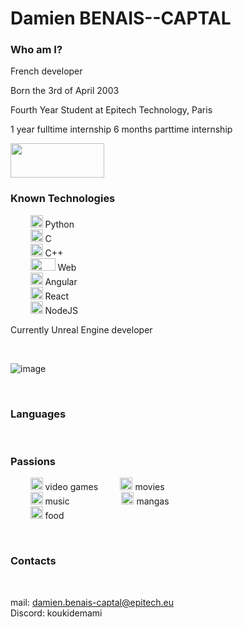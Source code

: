 # Damien BENAIS--CAPTAL

### Who am I?


French developer

Born the 3rd of April 2003

Fourth Year Student at Epitech Technology, Paris

1 year fulltime internship
6 months parttime internship

<img src="https://user-images.githubusercontent.com/91879084/191216991-e0f26ab4-11c4-4cdb-9a4f-4416505b7032.png" width="150" height="55"/>


### Known Technologies



&nbsp;&nbsp;&nbsp;&nbsp;&nbsp;&nbsp;&nbsp;&nbsp;<img src="https://user-images.githubusercontent.com/91879084/191218982-c056fec5-f71a-4e2a-a60b-619f6c7ee78e.png" width="20" height="20"/> Python
<br />
&nbsp;&nbsp;&nbsp;&nbsp;&nbsp;&nbsp;&nbsp;&nbsp;<img src="https://user-images.githubusercontent.com/91879084/191219395-28df4669-8d2a-4840-a3e2-5e1d47077dd4.png" width="20" height="20"/> C
<br />
&nbsp;&nbsp;&nbsp;&nbsp;&nbsp;&nbsp;&nbsp;&nbsp;<img src="https://github.com/user-attachments/assets/538b7deb-0051-45d3-bffa-42697c72b1f3" width="20" height="20"/> C++
<br />
&nbsp;&nbsp;&nbsp;&nbsp;&nbsp;&nbsp;&nbsp;&nbsp;<img src="https://user-images.githubusercontent.com/91879084/191220147-a54083db-94e0-4525-87e7-6c9fa2f5339f.png" width="40" height="20"/> Web
<br />
&nbsp;&nbsp;&nbsp;&nbsp;&nbsp;&nbsp;&nbsp;&nbsp;<img src="https://user-images.githubusercontent.com/91879084/191220415-63d24532-f219-4725-a092-c8d641b6470a.png" width="20" height="20"/> Angular
<br /> 
&nbsp;&nbsp;&nbsp;&nbsp;&nbsp;&nbsp;&nbsp;&nbsp;<img src="https://upload.wikimedia.org/wikipedia/commons/thumb/3/30/React_Logo_SVG.svg/1200px-React_Logo_SVG.svg.png" width="20" height="20"/> React
<br /> 
&nbsp;&nbsp;&nbsp;&nbsp;&nbsp;&nbsp;&nbsp;&nbsp;<img src="![image](https://github.com/user-attachments/assets/cdb77efa-81ce-40f8-92b4-b06a4f8e6425)" width="20" height="20"/> NodeJS
<br />

Currently Unreal Engine developer

<br />

![image](https://github.com/user-attachments/assets/3b861b46-fce0-450a-adc2-451d359c4ad8)

<br />

### Languages

<img src="https://user-images.githubusercontent.com/91879084/191239920-36632611-576d-4d9e-887a-ecc0d3f114af.png" width="20" height="10"/>&nbsp;<img src="https://user-images.githubusercontent.com/91879084/191240019-450ba23c-94f4-4c61-9667-2928b2999704.png" width="20" height="10"/>


### Passions


&nbsp;&nbsp;&nbsp;&nbsp;&nbsp;&nbsp;&nbsp;&nbsp;<img src="https://user-images.githubusercontent.com/91879084/191241161-96f21ba1-4d57-40c2-8511-a6adf9d485d4.png" width="20" height="20"/> video games
&nbsp;&nbsp;&nbsp;&nbsp;&nbsp;&nbsp;&nbsp;&nbsp;<img src="https://user-images.githubusercontent.com/91879084/191241579-571db910-e8e5-47fe-87a7-25c1d58200ac.png" width="20" height="20"/> movies
<br />
&nbsp;&nbsp;&nbsp;&nbsp;&nbsp;&nbsp;&nbsp;&nbsp;<img src="https://user-images.githubusercontent.com/91879084/191241686-0a6aa60c-530b-43a5-b9eb-0770a7702aa6.png" width="20" height="20"/> music
&nbsp;&nbsp;&nbsp;&nbsp;&nbsp;&nbsp;&nbsp;&nbsp;&nbsp;&nbsp;&nbsp;&nbsp;&nbsp;&nbsp;&nbsp;&nbsp;&nbsp;&nbsp;&nbsp;&nbsp;<img src="https://user-images.githubusercontent.com/91879084/191241796-d326639c-7935-4628-8971-f02a008d5361.png" width="20" height="20"/> mangas
<br />
&nbsp;&nbsp;&nbsp;&nbsp;&nbsp;&nbsp;&nbsp;&nbsp;<img src="https://user-images.githubusercontent.com/91879084/191242949-353ce271-355d-408f-a210-3fca7be47235.png" width="20" height="20"/> food

<br />

### Contacts

<br />

mail: damien.benais-captal@epitech.eu
<br />
Discord: koukidemami
<br />
